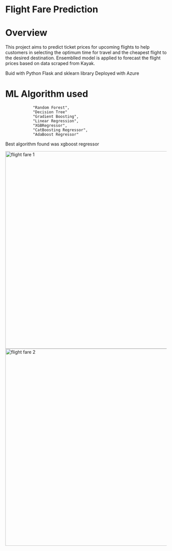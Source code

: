 # Flight Fare Prediction
# Overview

This project aims to predict ticket prices for upcoming flights to help customers in selecting the optimum time for travel and the cheapest flight to the desired destination. Ensemblled  model is applied to forecast the flight prices based on data scraped from Kayak.

Buid with Python Flask and sklearn library
Deployed with Azure

# ML Algorithm used
                "Random Forest",
                "Decision Tree"
                "Gradient Boosting",
                "Linear Regression",
                "XGBRegressor",
                "CatBoosting Regressor",
                "AdaBoost Regressor"

                
Best algorithm found was xgboost regressor

<img width="617" alt="flight fare 1 " src="https://github.com/Debojit-0/flightfare_pred/assets/77208481/8b753990-d214-41da-a6fd-635ed50900c9">


<img width="616" alt="flight fare 2" src="https://github.com/Debojit-0/flightfare_pred/assets/77208481/b6b24064-e4ca-494f-9920-da23527e8617">


